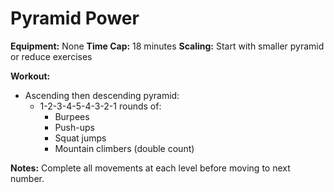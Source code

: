 # Pyramid Power

**Equipment:** None
**Time Cap:** 18 minutes
**Scaling:** Start with smaller pyramid or reduce exercises

**Workout:**
- Ascending then descending pyramid:
  - 1-2-3-4-5-4-3-2-1 rounds of:
    - Burpees
    - Push-ups
    - Squat jumps
    - Mountain climbers (double count)

**Notes:**
Complete all movements at each level before moving to next number.